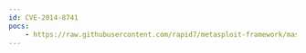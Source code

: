 ```yaml
---
id: CVE-2014-8741
pocs:
    - https://raw.githubusercontent.com/rapid7/metasploit-framework/master/modules/exploits/windows/http/lexmark_markvision_gfd_upload.rb
---
```

